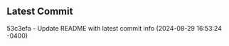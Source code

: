 
## Latest Commit
53c3efa - Update README with latest commit info (2024-08-29 16:53:24 -0400) <Yunxi-Zhou>
